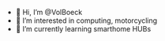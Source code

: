 - 👋 Hi, I’m @VolBoeck
- 👀 I’m interested in computing, motorcycling
- 🌱 I’m currently learning smarthome HUBs

<!---
VolBoeck/VolBoeck is a ✨ special ✨ repository because its `README.md` (this file) appears on your GitHub profile.
You can click the Preview link to take a look at your changes.
--->
